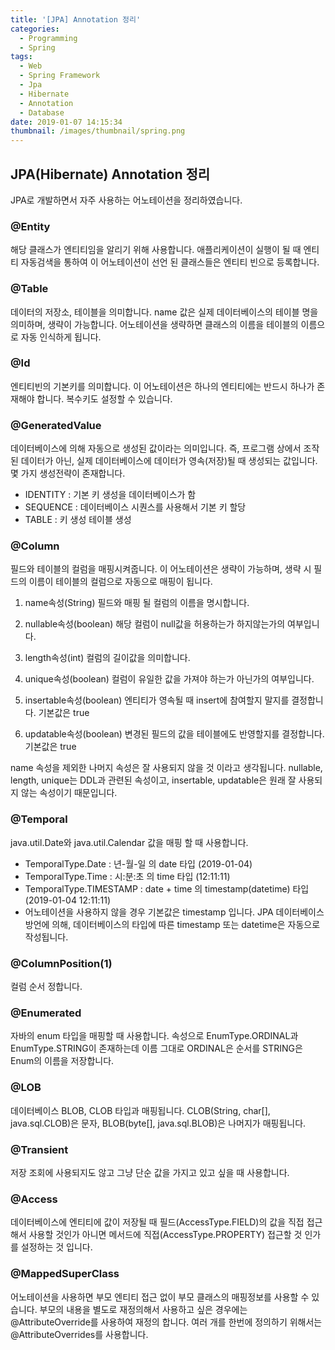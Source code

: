 ```yaml
---
title: '[JPA] Annotation 정리'
categories:
  - Programming
  - Spring
tags:
  - Web
  - Spring Framework
  - Jpa
  - Hibernate
  - Annotation
  - Database
date: 2019-01-07 14:15:34
thumbnail: /images/thumbnail/spring.png
---
```


## JPA(Hibernate) Annotation 정리

JPA로 개발하면서 자주 사용하는 어노테이션을 정리하였습니다.

### @Entity

해당 클래스가 엔티티임을 알리기 위해 사용합니다. 애플리케이션이 실행이 될 때 엔티티 자동검색을 통하여 이 어노테이션이 선언 된 클래스들은 엔티티 빈으로 등록합니다.

### @Table

데이터의 저장소, 테이블을 의미합니다. name 값은 실제 데이터베이스의 테이블 명을 의미하며, 생략이 가능합니다. 어노테이션을 생략하면 클래스의 이름을 테이블의 이름으로 자동 인식하게 됩니다.

### @Id

엔티티빈의 기본키를 의미합니다. 이 어노테이션은 하나의 엔티티에는 반드시 하나가 존재해야 합니다. 복수키도 설정할 수 있습니다.

### @GeneratedValue

데이터베이스에 의해 자동으로 생성된 값이라는 의미입니다. 즉, 프로그램 상에서 조작된 데이터가 아닌, 실제 데이터베이스에 데이터가 영속(저장)될 때 생성되는 값입니다. 몇 가지 생성전략이 존재합니다.

- IDENTITY : 기본 키 생성을 데이터베이스가 함
- SEQUENCE : 데이터베이스 시퀀스를 사용해서 기본 키 할당
- TABLE : 키 생성 테이블 생성

### @Column

필드와 테이블의 컬럼을 매핑시켜줍니다. 이 어노테이션은 생략이 가능하며, 생략 시 필드의 이름이 테이블의 컬럼으로 자동으로 매핑이 됩니다.

1. name속성(String)
   필드와 매핑 될 컬럼의 이름을 명시합니다.

2. nullable속성(boolean)
   해당 컬럼이 null값을 허용하는가 하지않는가의 여부입니다.

3. length속성(int)
   컬럼의 길이값을 의미합니다.

4. unique속성(boolean)
   컬럼이 유일한 값을 가져야 하는가 아닌가의 여부입니다.

5. insertable속성(boolean)
   엔티티가 영속될 때 insert에 참여할지 말지를 결정합니다. 기본값은 true

6. updatable속성(boolean)
   변경된 필드의 값을 테이블에도 반영할지를 결정합니다. 기본값은 true

name 속성을 제외한 나머지 속성은 잘 사용되지 않을 것 이라고 생각됩니다. nullable, length, unique는 DDL과 관련된 속성이고, insertable, updatable은 원래 잘 사용되지 않는 속성이기 때문입니다.

### @Temporal

java.util.Date와 java.util.Calendar 값을 매핑 할 때 사용합니다.

- TemporalType.Date : 년-월-일 의 date 타입 (2019-01-04)
- TemporalType.Time : 시:분:초 의 time 타입 (12:11:11)
- TemporalType.TIMESTAMP : date + time 의 timestamp(datetime) 타입 (2019-01-04 12:11:11)
- 어노테이션을 사용하지 않을 경우 기본값은 timestamp 입니다. JPA 데이터베이스 방언에 의해, 데이터베이스의 타입에 따른 timestamp 또는 datetime은 자동으로 작성됩니다.

### @ColumnPosition(1)

컬럼 순서 정합니다.

### @Enumerated

자바의 enum 타입을 매핑할 때 사용합니다. 속성으로 EnumType.ORDINAL과 EnumType.STRING이 존재하는데 이름 그대로 ORDINAL은 순서를 STRING은 Enum의 이름을 저장합니다.

### @LOB

데이터베이스 BLOB, CLOB 타입과 매핑됩니다. CLOB(String, char[], java.sql.CLOB)은 문자, BLOB(byte[], java.sql.BLOB)은 나머지가 매핑됩니다.

### @Transient

저장 조회에 사용되지도 않고 그냥 단순 값을 가지고 있고 싶을 때 사용합니다.

### @Access

데이터베이스에 엔티티에 값이 저장될 때 필드(AccessType.FIELD)의 값을 직접 접근해서 사용할 것인가 아니면 메서드에 직접(AccessType.PROPERTY) 접근할 것 인가를 설정하는 것 입니다.

### @MappedSuperClass

어노테이션을 사용하면 부모 엔티티 접근 없이 부모 클래스의 매핑정보를 사용할 수 있습니다.
부모의 내용을 별도로 재정의해서 사용하고 싶은 경우에는 @AttributeOverride를 사용하여 재정의 합니다. 여러 개를 한번에 정의하기 위해서는 @AttributeOverrides를 사용합니다.
